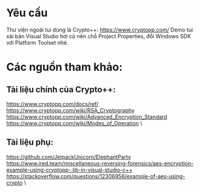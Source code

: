 ﻿# Yêu cầu 

Thư viện ngoài tui dùng là Crypto++: https://www.cryptopp.com/
Demo tui xài bản Visual Studio hơi cũ nên chỗ Project Properties, đổi Windows SDK với Platform Toolset nhé.

# Các nguồn tham khảo:

## Tài liệu chính của Crypto++:

https://www.cryptopp.com/docs/ref/ \
https://www.cryptopp.com/wiki/RSA_Cryptography \
https://www.cryptopp.com/wiki/Advanced_Encryption_Standard \
https://www.cryptopp.com/wiki/Modes_of_Operation \

## Tài liệu phụ:

https://github.com/JetpackUnicorn/ElephantParty
https://www.ired.team/miscellaneous-reversing-forensics/aes-encryption-example-using-cryptopp-.lib-in-visual-studio-c++ \
https://stackoverflow.com/questions/12306956/example-of-aes-using-crypto \